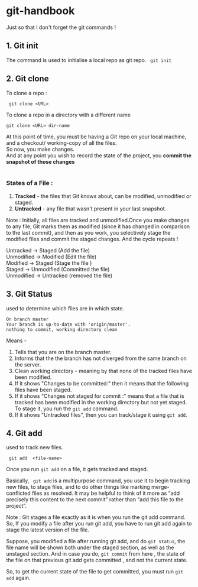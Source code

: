 # git-handbook
Just so that I don't forget the git commands ! 

## 1. Git init
The command is used to initialise a local repo as git repo.
``` git init```

## 2. Git clone

To clone a repo :

``` git clone <URL>```

To clone a repo in a directory with a different name

``` git clone <URL> dir-name ```

At this point of time, you must be having a Git repo on your local machine, and a checkout/ working-copy of all the files.<br>
So now, you make changes.<br>
And at any point you wish to record the state of the project, you <b>commit the snapshot of those changes</b><br>
<br>

### States of a File :

1. <b>Tracked</b> - the files that  Git knows about, can be modified, unmodified or staged.
2. <b>Untracked</b> - any file that wasn't present in your last snapshot.

Note : Initially, all files are tracked and unmodified.Once you make changes to any file, Git marks them as modified (since it has changed in comparison to the last commit), and then as you work, you selectively stage the modified files and commit the staged changes. And the cycle repeats !<br>

Untracked  -> Staged (Add the file)<br>
Unmodified -> Modified (Edit the file)<br>
Modified -> Staged (Stage the file )<br>
Staged -> Unmodified (Committed the file)<br>
Unmodified -> Untracked (removed the file)<br>

## 3. Git Status

used  to determine which files are in which state.

``` git status 
On branch master
Your branch is up-to-date with 'origin/master'.
nothing to commit, working directory clean
```

Means -
1. Tells that you are on the branch master.
2. Informs that the the branch has not diverged from the same branch on the server.
3. Clean working directory - meaning by that none of the tracked files have been modified.
4. If it shows "Changes to be committed:" then it means that the following files have been staged.
5. If it shows "Changes not staged for commit :" means that a file that is tracked has been modified in the working directory but not yet staged. To stage it, you run the ```git add``` command.
5. If it shows "Untracked files", then you can track/stage it using ```git add```.

## 4. Git add

used to track new files.

``` git add  <file-name>```

Once you run ```git add``` on a file, it gets tracked and staged.

Basically, ``` git add``` is a multipurpose command, you use it to begin tracking new files, to stage files, and to do other things like marking merge-conflicted files as resolved. It may be helpful to think of it more as “add precisely this content to the next commit” rather than “add this file to the project”.

Note : Git stages a file exactly as it is when you run the git add command. So, If you modify a file after you run git add, you have to run git add again to stage the latest version of the file.

Suppose, you modified a file after running git add, and do ```git status```, the file name will be shown both under the staged section, as well as the unstaged section. And in case you do, ```git commit``` from here , the state of the file on that previous git add gets committed , and not the current state.

So, to get the current state of the file to get committed, you must run  ``` git add ``` again.

